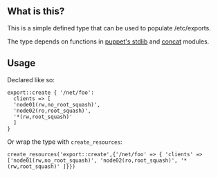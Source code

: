 What is this?
-------------

This is a simple defined type that can be used to populate /etc/exports.

The type depends on functions in [puppet's stdlib](https://github.com/puppetlabs/puppetlabs-stdlib) and [concat](https://github.com/puppetlabs/puppetlabs-concat) modules.

Usage
-----

Declared like so:

    export::create { '/net/foo':
      clients => [
      'node01(rw,no_root_squash)',
      'node02(ro,root_squash)',
      '*(rw,root_squash)'
      ]
    }

Or wrap the type with `create_resources`:

   `create_resources('export::create',{'/net/foo' => { 'clients' => ['node01(rw,no_root_squash)', 'node02(ro,root_squash)', '*(rw,root_squash)' ]}})`
